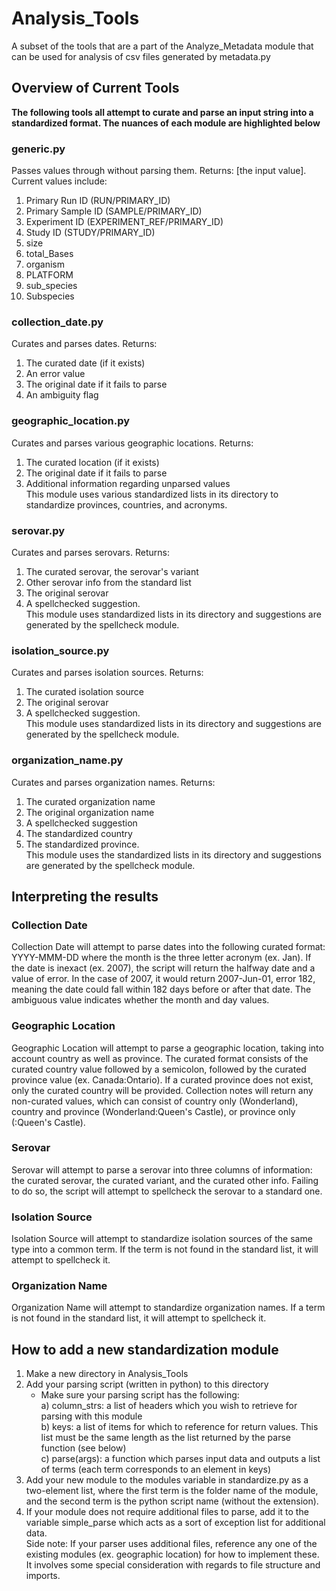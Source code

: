 # Analysis_Tools
A subset of the tools that are a part of the Analyze_Metadata module that
can be used for analysis of csv files generated by metadata.py <br />

## Overview of Current Tools

**The following tools all attempt to curate and parse an input
string into a standardized format. The nuances of each module are
highlighted below** <br />

### generic.py
Passes values through without parsing them. Returns: [the input value].
Current values include:
1. Primary Run ID (RUN/PRIMARY_ID) <br />
2. Primary Sample ID (SAMPLE/PRIMARY_ID) <br />
3. Experiment ID (EXPERIMENT_REF/PRIMARY_ID) <br />
4. Study ID (STUDY/PRIMARY_ID) <br />
5. size <br />
6. total_Bases <br />
7. organism <br />
8. PLATFORM <br />
9. sub_species <br />
10. Subspecies <br />

### collection_date.py
Curates and parses dates. Returns:
1. The curated date (if it exists) <br />
2. An error value <br />
3. The original date if it fails to parse <br />
4. An ambiguity flag <br />

### geographic_location.py
Curates and parses various geographic locations. Returns:
1. The curated location (if it exists) <br />
2. The original date if it fails to parse <br />
3. Additional information regarding unparsed values <br />
This module uses various standardized lists in its directory to
standardize provinces, countries, and acronyms. <br />

### serovar.py
Curates and parses serovars. Returns:
1. The curated serovar, the serovar's variant <br />
2. Other serovar info from the standard list <br />
3. The original serovar <br />
4. A spellchecked suggestion. <br />
This module uses standardized lists in its
directory and suggestions are generated by the spellcheck module. <br />

### isolation_source.py
Curates and parses isolation sources. Returns:
1. The curated isolation source <br />
2. The original serovar <br />
3. A spellchecked suggestion. <br />
This module uses standardized lists in its directory and suggestions are
generated by the spellcheck module. <br />

### organization_name.py
Curates and parses organization names. Returns:
1. The curated organization name <br />
2. The original organization name <br />
3. A spellchecked suggestion <br />
4. The standardized country <br />
5. The standardized province. <br />
This module uses the standardized lists in its directory and suggestions
are generated by the spellcheck module. <br />

## Interpreting the results

### Collection Date
Collection Date will attempt to parse dates into the following curated format:
YYYY-MMM-DD where the month is the three letter acronym (ex. Jan). If the date
is inexact (ex. 2007), the script will return the halfway date and a value of
error. In the case of 2007, it would return 2007-Jun-01, error 182, meaning the
date could fall within 182 days before or after that date. The ambiguous value
indicates whether the month and day values. <br />

### Geographic Location
Geographic Location will attempt to parse a geographic location, taking into
account country as well as province. The curated format consists of the
curated country value followed by a semicolon, followed by the curated province
value (ex. Canada:Ontario). If a curated province does not exist, only the
curated country will be provided. Collection notes will return any non-curated
values, which can consist of country only (Wonderland), country and province
(Wonderland:Queen's Castle), or province only (:Queen's Castle). <br />

### Serovar
Serovar will attempt to parse a serovar into three columns of information:
the curated serovar, the curated variant, and the curated other info. Failing
to do so, the script will attempt to spellcheck the serovar to a standard
one. <br />

### Isolation Source
Isolation Source will attempt to standardize isolation sources of the same type
into a common term. If the term is not found in the standard list, it will
attempt to spellcheck it. <br />

### Organization Name
Organization Name will attempt to standardize organization names. If a term
is not found in the standard list, it will attempt to spellcheck it. <br />

## How to add a new standardization module
1. Make a new directory in Analysis_Tools <br />
2. Add your parsing script (written in python) to this directory
   * Make sure your parsing script has the following: <br />
     a) column_strs: a list of headers which you wish to retrieve for parsing
                     with this module <br />
     b) keys: a list of items for which to reference for return values.
              This list must be the same length as the list returned by the
              parse function (see below) <br />
     c) parse(args): a function which parses input data and outputs a list of
                     terms (each term corresponds to an element in keys) <br />
3. Add your new module to the modules variable in standardize.py as a
   two-element list, where the first term is the folder name of the module, and
   the second term is the python script name (without the extension). <br />
4. If your module does not require additional files to parse, add it to
   the variable simple_parse which acts as a sort of exception list for
   additional data. <br />
Side note: If your parser uses additional files, reference any one of the
existing modules (ex. geographic location) for how to implement these. It
involves some special consideration with regards to file structure and imports.
